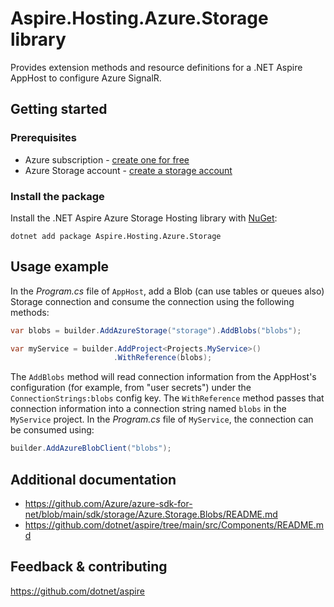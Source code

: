 # Aspire.Hosting.Azure.Storage library

Provides extension methods and resource definitions for a .NET Aspire AppHost to configure Azure SignalR.

## Getting started

### Prerequisites

- Azure subscription - [create one for free](https://azure.microsoft.com/free/)
- Azure Storage account - [create a storage account](https://learn.microsoft.com/azure/storage/common/storage-account-create)

### Install the package

Install the .NET Aspire Azure Storage Hosting library with [NuGet](https://www.nuget.org):

```dotnetcli
dotnet add package Aspire.Hosting.Azure.Storage
```

## Usage example

In the _Program.cs_ file of `AppHost`, add a Blob (can use tables or queues also) Storage connection and consume the connection using the following methods:

```csharp
var blobs = builder.AddAzureStorage("storage").AddBlobs("blobs");

var myService = builder.AddProject<Projects.MyService>()
                       .WithReference(blobs);
```

The `AddBlobs` method will read connection information from the AppHost's configuration (for example, from "user secrets") under the `ConnectionStrings:blobs` config key. The `WithReference` method passes that connection information into a connection string named `blobs` in the `MyService` project. In the _Program.cs_ file of `MyService`, the connection can be consumed using:

```csharp
builder.AddAzureBlobClient("blobs");
```

## Additional documentation

* https://github.com/Azure/azure-sdk-for-net/blob/main/sdk/storage/Azure.Storage.Blobs/README.md
* https://github.com/dotnet/aspire/tree/main/src/Components/README.md

## Feedback & contributing

https://github.com/dotnet/aspire
